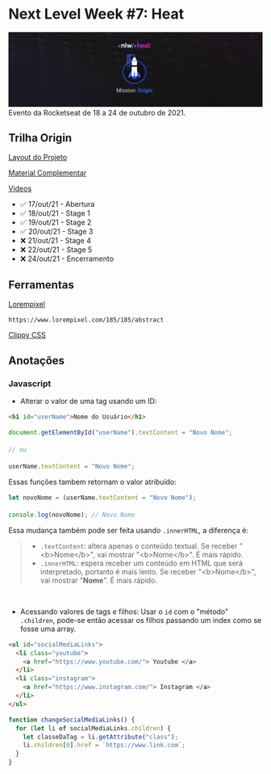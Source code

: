 # Next Level Week #7: Heat

![nlw-heat-origin-logo](./nlw-heat-origin.png)
Evento da Rocketseat de 18 a 24 de outubro de 2021.

## Trilha Origin

[Layout do Projeto](https://www.figma.com/community/file/1031698737363668691)

[Material Complementar](https://efficient-sloth-d85.notion.site/Origin-00a89e06c0b7412bb6daf435243df92d)

[Videos](https://nextlevelweek.com/episodios/origin/aula-1/edicao/7)

- ✅ 17/out/21 - Abertura
- ✅ 18/out/21 - Stage 1
- ✅ 19/out/21 - Stage 2
- ✅ 20/out/21 - Stage 3
- ❌ 21/out/21 - Stage 4
- ❌ 22/out/21 - Stage 5
- ❌ 24/out/21 - Encerramento

## Ferramentas

[Lorempixel](https://www.lorempixel.com/185/185/abstract)

```
https://www.lorempixel.com/185/185/abstract
```

[Clippy CSS](https://bennettfeely.com/clippy/)

## Anotações

### Javascript

- Alterar o valor de uma tag usando um ID:

```html
<h1 id="userName">Nome do Usuário</h1>
```

```js
document.getElementById("userName").textContent = "Novo Nome";

// ou

userName.textContent = "Novo Nome";
```

Essas funções tambem retornam o valor atribuído:

```js
let novoNome = (userName.textContent = "Novo Nome");

console.log(novoNome); // Novo Nome
```

Essa mudança também pode ser feita usando `.innerHTML`, a diferença é:

> - `.textContent`: altera apenas o conteúdo textual. Se receber "\<b>Nome\</b>", vai mostrar "\<b>Nome\</b>". É mais rápido.
> - `.innerHTML`: espera receber um conteúdo em HTML que será interpretado, portanto é mais lento. Se receber "\<b>Nome\</b>", vai mostrar "<b>Nome</b>". É mais rápido.

<br>

- Acessando valores de tags e filhos:
  Usar o `id` com o "método" `.children`, pode-se então acessar os filhos passando um index como se fosse uma array.

```html
<ul id="socialMediaLinks">
  <li class="youtube">
    <a href="https://www.youtube.com/"> Youtube </a>
  </li>
  <li class="instagram">
    <a href="https://www.instagram.com/"> Instagram </a>
  </li>
</ul>
```

```js
function changeSocialMediaLinks() {
  for (let li of socialMediaLinks.children) {
    let classeDaTag = li.getAttribute("class");
    li.children[0].href = `https://www.link.com`;
  }
}
```
